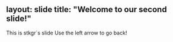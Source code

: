 layout: slide
title: "Welcome to our second slide!"
---
This is stkgr`s slide
Use the left arrow to go back!
